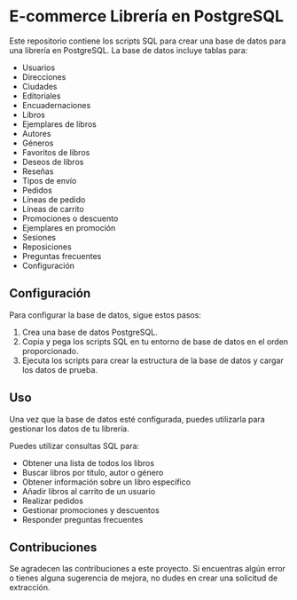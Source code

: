 # E-commerce Librería en PostgreSQL

Este repositorio contiene los scripts SQL para crear una base de datos para una librería en PostgreSQL. La base de datos incluye tablas para:

- Usuarios
- Direcciones
- Ciudades
- Editoriales
- Encuadernaciones
- Libros
- Ejemplares de libros
- Autores
- Géneros
- Favoritos de libros
- Deseos de libros
- Reseñas
- Tipos de envío
- Pedidos
- Líneas de pedido
- Líneas de carrito
- Promociones o descuento
- Ejemplares en promoción
- Sesiones
- Reposiciones
- Preguntas frecuentes
- Configuración

## Configuración

Para configurar la base de datos, sigue estos pasos:

1. Crea una base de datos PostgreSQL.
2. Copia y pega los scripts SQL en tu entorno de base de datos en el orden proporcionado.
3. Ejecuta los scripts para crear la estructura de la base de datos y cargar los datos de prueba.

## Uso

Una vez que la base de datos esté configurada, puedes utilizarla para gestionar los datos de tu librería.

Puedes utilizar consultas SQL para:

- Obtener una lista de todos los libros
- Buscar libros por título, autor o género
- Obtener información sobre un libro específico
- Añadir libros al carrito de un usuario
- Realizar pedidos
- Gestionar promociones y descuentos
- Responder preguntas frecuentes

## Contribuciones

Se agradecen las contribuciones a este proyecto. Si encuentras algún error o tienes alguna sugerencia de mejora, no dudes en crear una solicitud de extracción.

